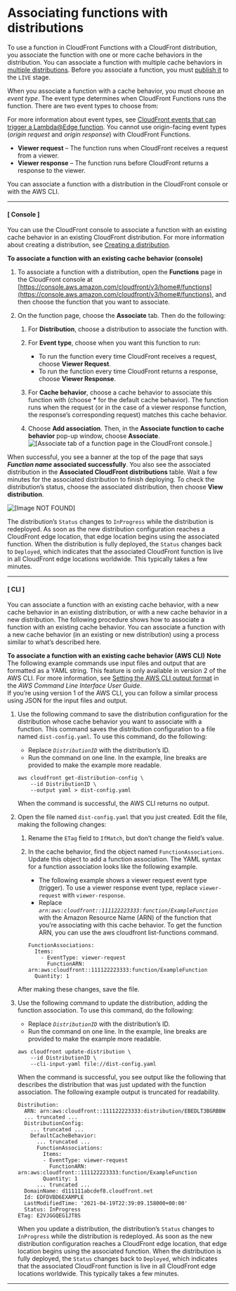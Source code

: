 # Associating functions with distributions<a name="associate-function"></a>

To use a function in CloudFront Functions with a CloudFront distribution, you associate the function with one or more cache behaviors in the distribution\. You can associate a function with multiple cache behaviors in [multiple distributions](cloudfront-limits.md#limits-functions)\. Before you associate a function, you must [publish it](publish-function.md) to the `LIVE` stage\.

When you associate a function with a cache behavior, you must choose an *event type*\. The event type determines when CloudFront Functions runs the function\. There are two event types to choose from:

For more information about event types, see [CloudFront events that can trigger a Lambda@Edge function](lambda-cloudfront-trigger-events.md)\. You cannot use origin\-facing event types \(*origin request* and *origin response*\) with CloudFront Functions\.
+ **Viewer request** – The function runs when CloudFront receives a request from a viewer\.
+ **Viewer response** – The function runs before CloudFront returns a response to the viewer\.

You can associate a function with a distribution in the CloudFront console or with the AWS CLI\.

------
#### [ Console ]

You can use the CloudFront console to associate a function with an existing cache behavior in an existing CloudFront distribution\. For more information about creating a distribution, see [Creating a distribution](distribution-web-creating-console.md)\.

**To associate a function with an existing cache behavior \(console\)**

1. To associate a function with a distribution, open the **Functions** page in the CloudFront console at [https://console.aws.amazon.com/cloudfront/v3/home#/functions](https://console.aws.amazon.com/cloudfront/v3/home#/functions), and then choose the function that you want to associate\.

1. On the function page, choose the **Associate** tab\. Then do the following:

   1. For **Distribution**, choose a distribution to associate the function with\.

   1. For **Event type**, choose when you want this function to run:
      + To run the function every time CloudFront receives a request, choose **Viewer Request**\.
      + To run the function every time CloudFront returns a response, choose **Viewer Response**\.

   1. For **Cache behavior**, choose a cache behavior to associate this function with \(choose **\*** for the default cache behavior\)\. The function runs when the request \(or in the case of a viewer response function, the response’s corresponding request\) matches this cache behavior\.

   1. Choose **Add association**\. Then, in the **Associate function to cache behavior** pop\-up window, choose **Associate**\.  
![\[Associate tab of a function page in the CloudFront console.\]](http://docs.aws.amazon.com/AmazonCloudFront/latest/DeveloperGuide/images/functions-associate.png)

When successful, you see a banner at the top of the page that says ***Function name* associated successfully**\. You also see the associated distribution in the **Associated CloudFront distributions** table\. Wait a few minutes for the associated distribution to finish deploying\. To check the distribution’s status, choose the associated distribution, then choose **View distribution**\.

![\[Image NOT FOUND\]](http://docs.aws.amazon.com/AmazonCloudFront/latest/DeveloperGuide/images/functions-view-distribution.png)

The distribution’s `Status` changes to `InProgress` while the distribution is redeployed\. As soon as the new distribution configuration reaches a CloudFront edge location, that edge location begins using the associated function\. When the distribution is fully deployed, the `Status` changes back to `Deployed`, which indicates that the associated CloudFront function is live in all CloudFront edge locations worldwide\. This typically takes a few minutes\.

------
#### [ CLI ]

You can associate a function with an existing cache behavior, with a new cache behavior in an existing distribution, or with a new cache behavior in a new distribution\. The following procedure shows how to associate a function with an existing cache behavior\. You can associate a function with a new cache behavior \(in an existing or new distribution\) using a process similar to what’s described here\.

**To associate a function with an existing cache behavior \(AWS CLI\)**
**Note**  
The following example commands use input files and output that are formatted as a YAML string\. This feature is only available in version 2 of the AWS CLI\. For more information, see [Setting the AWS CLI output format]() in the *AWS Command Line Interface User Guide*\.  
If you’re using version 1 of the AWS CLI, you can follow a similar process using JSON for the input files and output\.

1. Use the following command to save the distribution configuration for the distribution whose cache behavior you want to associate with a function\. This command saves the distribution configuration to a file named `dist-config.yaml`\. To use this command, do the following:
   + Replace *`DistributionID`* with the distribution’s ID\.
   + Run the command on one line\. In the example, line breaks are provided to make the example more readable\.

   ```
   aws cloudfront get-distribution-config \
       --id DistributionID \
       --output yaml > dist-config.yaml
   ```

   When the command is successful, the AWS CLI returns no output\.

1. Open the file named `dist-config.yaml` that you just created\. Edit the file, making the following changes:

   1. Rename the `ETag` field to `IfMatch`, but don’t change the field’s value\.

   1. In the cache behavior, find the object named `FunctionAssociations`\. Update this object to add a function association\. The YAML syntax for a function association looks like the following example\.
      + The following example shows a viewer request event type \(trigger\)\. To use a viewer response event type, replace `viewer-request` with `viewer-response`\.
      + Replace *`arn:aws:cloudfront::111122223333:function/ExampleFunction`* with the Amazon Resource Name \(ARN\) of the function that you’re associating with this cache behavior\. To get the function ARN, you can use the aws cloudfront list\-functions command\.

      ```
      FunctionAssociations:
        Items:
          - EventType: viewer-request
            FunctionARN: arn:aws:cloudfront::111122223333:function/ExampleFunction
        Quantity: 1
      ```

   After making these changes, save the file\.

1. Use the following command to update the distribution, adding the function association\. To use this command, do the following:
   + Replace *`DistributionID`* with the distribution’s ID\.
   + Run the command on one line\. In the example, line breaks are provided to make the example more readable\.

   ```
   aws cloudfront update-distribution \
       --id DistributionID \
       --cli-input-yaml file://dist-config.yaml
   ```

   When the command is successful, you see output like the following that describes the distribution that was just updated with the function association\. The following example output is truncated for readability\.

   ```
   Distribution:
     ARN: arn:aws:cloudfront::111122223333:distribution/EBEDLT3BGRBBW
     ... truncated ...
     DistributionConfig:
       ... truncated ...
       DefaultCacheBehavior:
         ... truncated ...
         FunctionAssociations:
           Items:
           - EventType: viewer-request
             FunctionARN: arn:aws:cloudfront::111122223333:function/ExampleFunction
           Quantity: 1
         ... truncated ...
     DomainName: d111111abcdef8.cloudfront.net
     Id: EDFDVBD6EXAMPLE
     LastModifiedTime: '2021-04-19T22:39:09.158000+00:00'
     Status: InProgress
   ETag: E2VJGGQEG1JT8S
   ```

   When you update a distribution, the distribution’s `Status` changes to `InProgress` while the distribution is redeployed\. As soon as the new distribution configuration reaches a CloudFront edge location, that edge location begins using the associated function\. When the distribution is fully deployed, the `Status` changes back to `Deployed`, which indicates that the associated CloudFront function is live in all CloudFront edge locations worldwide\. This typically takes a few minutes\.

------